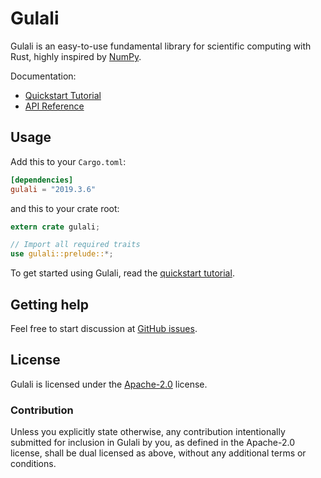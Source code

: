 # Gulali
Gulali is an easy-to-use fundamental library for scientific computing with Rust,
highly inspired by [NumPy].

Documentation:
- [Quickstart Tutorial][quickstart tutorial]
- [API Reference]

[NumPy]: http://www.numpy.org/
[API Reference]: https://docs.rs/gulali

## Usage
Add this to your `Cargo.toml`:

```toml
[dependencies]
gulali = "2019.3.6"
```

and this to your crate root:

```rust
extern crate gulali;

// Import all required traits
use gulali::prelude::*;
```

To get started using Gulali, read the [quickstart tutorial].

[quickstart tutorial]:  https://docs.rs/gulali#quickstart-tutorial

## Getting help
Feel free to start discussion at [GitHub issues].

[Github issues]: https://github.com/pyk/gulali/issues/new/choose

## License
Gulali is licensed under the [Apache-2.0](./LICENSE) license.

### Contribution
Unless you explicitly state otherwise, any contribution intentionally
submitted for inclusion in Gulali by you, as defined in the Apache-2.0
license, shall be dual licensed as above, without
any additional terms or conditions.